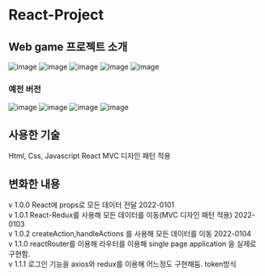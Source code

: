 # React-Project
## Web game 프로젝트 소개
![image](https://user-images.githubusercontent.com/80899085/151692045-25a76dc3-dde1-4cca-a821-26a841bb6e6f.png)
![image](https://user-images.githubusercontent.com/80899085/151692088-e1647599-0f95-43f5-ae97-52c68134a360.png)
![image](https://user-images.githubusercontent.com/80899085/151692097-ca8c625c-4072-4453-8a98-a2c69dc450cb.png)
![image](https://user-images.githubusercontent.com/80899085/151692107-559cc887-0866-4556-b75c-98508b6d4f63.png)
![image](https://user-images.githubusercontent.com/80899085/151692121-1cbbd4f4-9990-425a-a255-0736080d4787.png)




### 예전 버전
![image](https://user-images.githubusercontent.com/80899085/148025766-5c8accc1-9930-465e-b7b7-13ca154b8588.png)
![image](https://user-images.githubusercontent.com/80899085/148025898-f5209d5e-8d83-4adf-a0de-59b611b22319.png)
![image](https://user-images.githubusercontent.com/80899085/148025960-35f94cf9-5d05-4a3a-b24e-58e507d35b96.png)
![image](https://user-images.githubusercontent.com/80899085/148025990-c7a09ac9-7453-44b1-81b2-a2ee5bbf74da.png)

## 사용한 기술
Html, Css, Javascript React
MVC 디자인 패턴 적용

## 변화한 내용
v 1.0.0 React에 props로 모든 데이터 전달 2022-0101  
v 1.0.1 React-Redux를 사용해 모든 데이터를 이동(MVC 디자인 패턴 적용) 2022-0103  
v 1.0.2 createAction,handleActions 를 사용해 모든 데이터를 이동 2022-0104  
v 1.1.0 reactRouter를 이용해 라우터를 이용해 single page application 을 실제로 구현함.  
v 1.1.1 로그인 기능을 axios와 redux를 이용해 어느정도 구현해둠. token방식  
